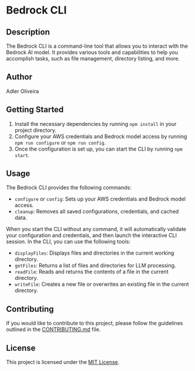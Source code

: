 # Bedrock CLI

## Description

The Bedrock CLI is a command-line tool that allows you to interact with the Bedrock AI model. It provides various tools and capabilities to help you accomplish tasks, such as file management, directory listing, and more.

## Author

Adler Oliveira

## Getting Started

1. Install the necessary dependencies by running `npm install` in your project directory.
2. Configure your AWS credentials and Bedrock model access by running `npm run configure` or `npm run config`.
3. Once the configuration is set up, you can start the CLI by running `npm start`.

## Usage

The Bedrock CLI provides the following commands:

- `configure` or `config`: Sets up your AWS credentials and Bedrock model access.
- `cleanup`: Removes all saved configurations, credentials, and cached data.

When you start the CLI without any command, it will automatically validate your configuration and credentials, and then launch the interactive CLI session. In the CLI, you can use the following tools:

- `displayFiles`: Displays files and directories in the current working directory.
- `getFiles`: Returns a list of files and directories for LLM processing.
- `readFile`: Reads and returns the contents of a file in the current directory.
- `writeFile`: Creates a new file or overwrites an existing file in the current directory.

## Contributing

If you would like to contribute to this project, please follow the guidelines outlined in the [CONTRIBUTING.md](CONTRIBUTING.md) file.

## License

This project is licensed under the [MIT License](LICENSE).
